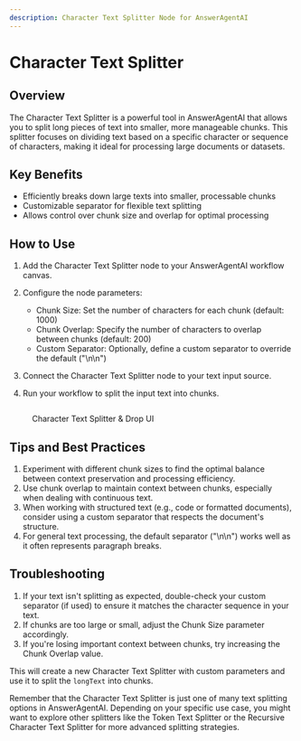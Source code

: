 ```yaml
---
description: Character Text Splitter Node for AnswerAgentAI
---
```


# Character Text Splitter

## Overview

The Character Text Splitter is a powerful tool in AnswerAgentAI that allows you to split long pieces of text into smaller, more manageable chunks. This splitter focuses on dividing text based on a specific character or sequence of characters, making it ideal for processing large documents or datasets.

## Key Benefits

-   Efficiently breaks down large texts into smaller, processable chunks
-   Customizable separator for flexible text splitting
-   Allows control over chunk size and overlap for optimal processing

## How to Use

1. Add the Character Text Splitter node to your AnswerAgentAI workflow canvas.
2. Configure the node parameters:

    - Chunk Size: Set the number of characters for each chunk (default: 1000)
    - Chunk Overlap: Specify the number of characters to overlap between chunks (default: 200)
    - Custom Separator: Optionally, define a custom separator to override the default ("\n\n")

3. Connect the Character Text Splitter node to your text input source.
4. Run your workflow to split the input text into chunks.

<!-- TODO: Add a screenshot of the Character Text Splitter node on the AnswerAgentAI canvas -->
<figure><img src="/.gitbook/assets/screenshots/charactertextsplitter.png" alt="" /><figcaption><p> Character Text Splitter &#x26; Drop UI</p></figcaption></figure>

## Tips and Best Practices

1. Experiment with different chunk sizes to find the optimal balance between context preservation and processing efficiency.
2. Use chunk overlap to maintain context between chunks, especially when dealing with continuous text.
3. When working with structured text (e.g., code or formatted documents), consider using a custom separator that respects the document's structure.
4. For general text processing, the default separator ("\n\n") works well as it often represents paragraph breaks.

## Troubleshooting

1. If your text isn't splitting as expected, double-check your custom separator (if used) to ensure it matches the character sequence in your text.
2. If chunks are too large or small, adjust the Chunk Size parameter accordingly.
3. If you're losing important context between chunks, try increasing the Chunk Overlap value.

This will create a new Character Text Splitter with custom parameters and use it to split the `longText` into chunks.

Remember that the Character Text Splitter is just one of many text splitting options in AnswerAgentAI. Depending on your specific use case, you might want to explore other splitters like the Token Text Splitter or the Recursive Character Text Splitter for more advanced splitting strategies.
